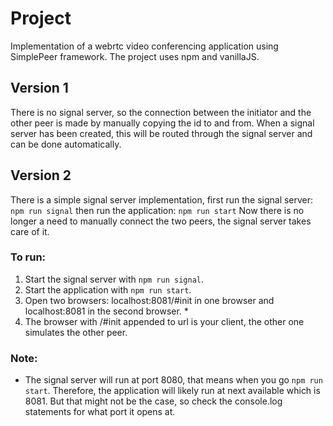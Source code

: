 # Project
Implementation of a webrtc video conferencing application using SimplePeer framework. The project uses npm and vanillaJS.

## Version 1
There is no signal server, so the connection between the initiator and the other peer is made by manually copying the id to and from. 
When a signal server has been created, this will be routed through the signal server and can be done automatically.

## Version 2
There is a simple signal server implementation, first run the signal server:
```npm run signal``` 
then run the application:
```npm run start```
Now there is no longer a need to manually connect the two peers, the signal server takes care of it.

### To run:
1. Start the signal server with ```npm run signal```.
2. Start the application with ```npm run start```.
3. Open two browsers: localhost:8081/#init in one browser and localhost:8081 in the second browser. *
4. The browser with /#init appended to url is your client, the other one simulates the other peer.

### Note: 
* The signal server will run at port 8080, that means when you go ```npm run start```. Therefore, the application will likely run at next available which is 8081. 
But that might not be the case, so check the console.log statements for what port it opens at.
